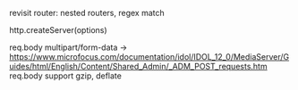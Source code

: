 revisit router: nested routers, regex match

http.createServer(options)

req.body multipart/form-data  ->  https://www.microfocus.com/documentation/idol/IDOL_12_0/MediaServer/Guides/html/English/Content/Shared_Admin/_ADM_POST_requests.htm
req.body support gzip, deflate 

